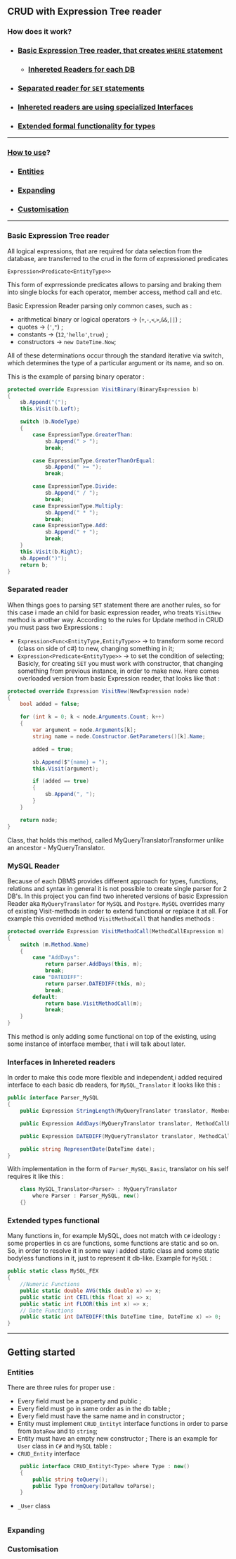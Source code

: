 ## CRUD with Expression Tree reader
### How does it work?
+ ### [Basic Expression Tree reader, that creates `WHERE` statement](#basic-expression-tree-reader)
  + ### [Inhereted Readers for each DB](#inhereted-readers-bd)
+ ### [Separated reader for `SET` statements](#translator-transformer)
+ ### [Inhereted readers are using specialized Interfaces](#interfaces-i-readers)
+ ### [Extended formal functionality for types](#extended-functional)
***
### [How to use](#getting-started)?
+ ### [Entities](#entities)
+ ### [Expanding](#expanding)
+ ### [Customisation](#customisation)
***
### <a id="basic-expression-tree-reader"></a> Basic Expression Tree reader ###
All logical expressions, that are required for data selection from the database, are transferred to the crud in the form of expressioned predicates
```
Expression<Predicate<EntityType>>
``` 
This form of exprressionde predicates allows to parsing and braking them into single blocks for each operator, member access, method call and etc.

Basic Expression Reader parsing only common cases, such as :
* arithmetical binary or logical operators -> (`+`,`-`,`<`,`>`,`&&`,`||`) ;
* quotes -> (`'`,`"`) ;
* constants -> (`12`,`'hello'`,`true`) ;
* constructors -> `new DateTime.Now`;

All of these determinations occur through the standard iterative via switch, which determines the type of a particular argument or its name, and so on.

This is the example of parsing binary operator :
```cs
protected override Expression VisitBinary(BinaryExpression b)
{
    sb.Append("(");
    this.Visit(b.Left);

    switch (b.NodeType)
    {
        case ExpressionType.GreaterThan:
            sb.Append(" > ");
            break;

        case ExpressionType.GreaterThanOrEqual:
            sb.Append(" >= ");
            break;

        case ExpressionType.Divide:
            sb.Append(" / ");
            break;
        case ExpressionType.Multiply:
            sb.Append(" * ");
            break;
        case ExpressionType.Add:
            sb.Append(" + ");
            break;
    }
    this.Visit(b.Right);
    sb.Append(")");
    return b;
}
```

### <a id="translator-transformer"></a>Separated reader ###
When things goes to parsing `SET` statement there are another rules, so for this case i made an child for basic expression reader, who treats `VisitNew` method is another way.
According to the rules for Update method in CRUD you must pass two Expressions : 
 * `Expression<Func<EntityType,EntityType>>` -> to transform some record (class on side of c#) to new, changing something in it;
 * `Expression<Predicate<EntityType>>` -> to set the condition of selecting;
Basicly, for creating `SET` you must work with constructor, that changing something from previous instance, in order to make new.
Here comes overloaded version from basic Expression reader, that looks like that :
```cs
protected override Expression VisitNew(NewExpression node)
{
    bool added = false;

    for (int k = 0; k < node.Arguments.Count; k++)
    {
        var argument = node.Arguments[k];
        string name = node.Constructor.GetParameters()[k].Name;

        added = true;

        sb.Append($"{name} = ");
        this.Visit(argument);

        if (added == true)
        {
            sb.Append(", ");
        }
    }

    return node;
}
```
Class, that holds this method, called MyQueryTranslatorTransformer unlike an ancestor - MyQueryTranslator.

### <a id="inhereted-readers-bd"></a>MySQL Reader
Because of each DBMS provides different approach for types, functions, relations and syntax in general it is not possible to create single parser for 2 DB's.
In this project you can find two inhereted versions of basic Expression Reader aka `MyQueryTranslator` for `MySQL` and `Postgre`.
`MySQL` overrides many of existing Visit-methods in order to extend functional or replace it at all.
For example this overrided method `VisitMethodCall` that handles methods :
```cs
protected override Expression VisitMethodCall(MethodCallExpression m)
{
    switch (m.Method.Name)
    {
        case "AddDays":
            return parser.AddDays(this, m);
            break;
        case "DATEDIFF":
            return parser.DATEDIFF(this, m);
            break;
        default:
            return base.VisitMethodCall(m);
            break;
    }
}
```
This method is only adding some functional on top of the existing, using some instance of interface member, that i will talk about later.

### <a id="interfaces-i-readers"></a> Interfaces in Inhereted readers
In order to make this code more flexible and independent,i added required interface to each basic db readers, for `MySQL_Translator` it looks like this :
```cs
public interface Parser_MySQL
{
    public Expression StringLength(MyQueryTranslator translator, MemberExpression member);

    public Expression AddDays(MyQueryTranslator translator, MethodCallExpression method);

    public Expression DATEDIFF(MyQueryTranslator translator, MethodCallExpression method);

    public string RepresentDate(DateTime date);
}
```
With implementation in the form of `Parser_MySQL_Basic`, translator on his self requires it like this :
```cs
    class MySQL_Translator<Parser> : MyQueryTranslator
        where Parser : Parser_MySQL, new()
    {}
```
### <a id="extended-functional"></a>Extended types functional ###
Many functions in, for example MySQL, does not match with `C#` ideology : some properties in cs are functions, some functions are static and so on.
So, in order to resolve it in some way i added static class and some static bodyless functions in it, just to represent it db-like.
Example for `MySQL` : 
```cs
public static class MySQL_FEX
{
    //Numeric Functions
    public static double AVG(this double x) => x;
    public static int CEIL(this float x) => x;
    public static int FLOOR(this int x) => x;
    // Date Functions
    public static int DATEDIFF(this DateTime time, DateTime x) => 0;
}
```
***
## <a id ="getting-started"></a>Getting started ##
### <a id="entities"></a>Entities
There are three rules for proper use :
* Every field must be a property and public ;
* Every field must go in same order as in the db table ;
* Every field must have the same name and in constructor ; 
* Entity must implement `CRUD_Entityt` interface functions in order to parse from `DataRow` and to `string`;
* Entity must have an empty new constructor ;
There is an example for `User` class in `C#` and `MySQL` table :
* `CRUD_Entity` interface
```cs
    public interface CRUD_Entityt<Type> where Type : new()
    {
        public string toQuery();
        public Type fromQuery(DataRow toParse);
    }
```
* `_User` class
```cs
```


### <a id="expanding"></a>Expanding
### <a id="customisation"></a>Customisation
